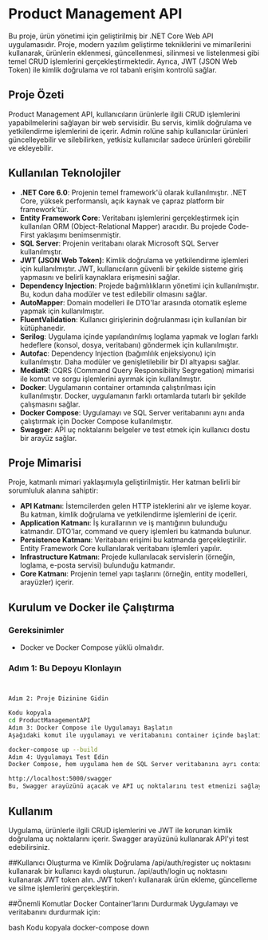 # Product Management API

Bu proje, ürün yönetimi için geliştirilmiş bir .NET Core Web API uygulamasıdır. Proje, modern yazılım geliştirme tekniklerini ve mimarilerini kullanarak, ürünlerin eklenmesi, güncellenmesi, silinmesi ve listelenmesi gibi temel CRUD işlemlerini gerçekleştirmektedir. Ayrıca, JWT (JSON Web Token) ile kimlik doğrulama ve rol tabanlı erişim kontrolü sağlar.

## Proje Özeti

Product Management API, kullanıcıların ürünlerle ilgili CRUD işlemlerini yapabilmelerini sağlayan bir web servisidir. Bu servis, kimlik doğrulama ve yetkilendirme işlemlerini de içerir. Admin rolüne sahip kullanıcılar ürünleri güncelleyebilir ve silebilirken, yetkisiz kullanıcılar sadece ürünleri görebilir ve ekleyebilir.

## Kullanılan Teknolojiler

- **.NET Core 6.0**: Projenin temel framework'ü olarak kullanılmıştır. .NET Core, yüksek performanslı, açık kaynak ve çapraz platform bir framework'tür.
- **Entity Framework Core**: Veritabanı işlemlerini gerçekleştirmek için kullanılan ORM (Object-Relational Mapper) aracıdır. Bu projede Code-First yaklaşımı benimsenmiştir.
- **SQL Server**: Projenin veritabanı olarak Microsoft SQL Server kullanılmıştır.
- **JWT (JSON Web Token)**: Kimlik doğrulama ve yetkilendirme işlemleri için kullanılmıştır. JWT, kullanıcıların güvenli bir şekilde sisteme giriş yapmasını ve belirli kaynaklara erişmesini sağlar.
- **Dependency Injection**: Projede bağımlılıkların yönetimi için kullanılmıştır. Bu, kodun daha modüler ve test edilebilir olmasını sağlar.
- **AutoMapper**: Domain modelleri ile DTO'lar arasında otomatik eşleme yapmak için kullanılmıştır.
- **FluentValidation**: Kullanıcı girişlerinin doğrulanması için kullanılan bir kütüphanedir.
- **Serilog**: Uygulama içinde yapılandırılmış loglama yapmak ve logları farklı hedeflere (konsol, dosya, veritabanı) göndermek için kullanılmıştır.
- **Autofac**: Dependency Injection (bağımlılık enjeksiyonu) için kullanılmıştır. Daha modüler ve genişletilebilir bir DI altyapısı sağlar.
- **MediatR**: CQRS (Command Query Responsibility Segregation) mimarisi ile komut ve sorgu işlemlerini ayırmak için kullanılmıştır.
- **Docker**: Uygulamanın container ortamında çalıştırılması için kullanılmıştır. Docker, uygulamanın farklı ortamlarda tutarlı bir şekilde çalışmasını sağlar.
- **Docker Compose**: Uygulamayı ve SQL Server veritabanını aynı anda çalıştırmak için Docker Compose kullanılmıştır.
- **Swagger**: API uç noktalarını belgeler ve test etmek için kullanıcı dostu bir arayüz sağlar.

## Proje Mimarisi

Proje, katmanlı mimari yaklaşımıyla geliştirilmiştir. Her katman belirli bir sorumluluk alanına sahiptir:

- **API Katmanı**: İstemcilerden gelen HTTP isteklerini alır ve işleme koyar. Bu katman, kimlik doğrulama ve yetkilendirme işlemlerini de içerir.
- **Application Katmanı**: İş kurallarının ve iş mantığının bulunduğu katmandır. DTO'lar, command ve query işlemleri bu katmanda bulunur.
- **Persistence Katmanı**: Veritabanı erişimi bu katmanda gerçekleştirilir. Entity Framework Core kullanılarak veritabanı işlemleri yapılır.
- **Infrastructure Katmanı**: Projede kullanılacak servislerin (örneğin, loglama, e-posta servisi) bulunduğu katmandır.
- **Core Katmanı**: Projenin temel yapı taşlarını (örneğin, entity modelleri, arayüzler) içerir.

## Kurulum ve Docker ile Çalıştırma

### Gereksinimler
- Docker ve Docker Compose yüklü olmalıdır.

### Adım 1: Bu Depoyu Klonlayın
```bash 


Adım 2: Proje Dizinine Gidin

Kodu kopyala
cd ProductManagementAPI
Adım 3: Docker Compose ile Uygulamayı Başlatın
Aşağıdaki komut ile uygulamayı ve veritabanını container içinde başlatın:

docker-compose up --build
Adım 4: Uygulamayı Test Edin
Docker Compose, hem uygulama hem de SQL Server veritabanını ayrı container'larda çalıştıracaktır. Uygulamanın başarıyla çalışıp çalışmadığını test etmek için tarayıcınızı açın ve aşağıdaki URL'ye gidin:

http://localhost:5000/swagger
Bu, Swagger arayüzünü açacak ve API uç noktalarını test etmenizi sağlayacaktır.
```
## Kullanım
Uygulama, ürünlerle ilgili CRUD işlemlerini ve JWT ile korunan kimlik doğrulama uç noktalarını içerir. Swagger arayüzünü kullanarak API'yi test edebilirsiniz.

##Kullanıcı Oluşturma ve Kimlik Doğrulama
/api/auth/register uç noktasını kullanarak bir kullanıcı kaydı oluşturun.
/api/auth/login uç noktasını kullanarak JWT token alın.
JWT token'ı kullanarak ürün ekleme, güncelleme ve silme işlemlerini gerçekleştirin.

##Önemli Komutlar
Docker Container'larını Durdurmak
Uygulamayı ve veritabanını durdurmak için:

bash
Kodu kopyala
docker-compose down
